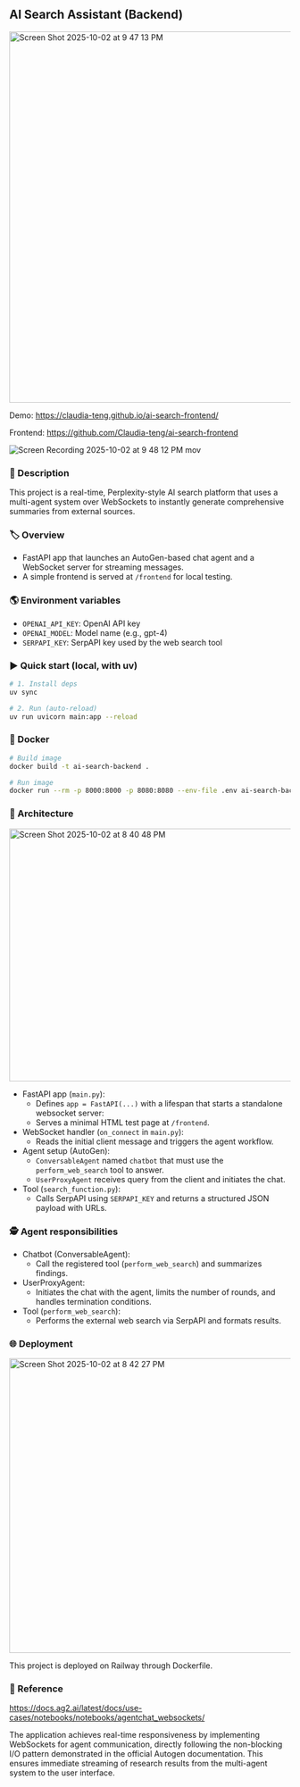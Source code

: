 ## AI Search Assistant (Backend)

<img width="1126" height="665" alt="Screen Shot 2025-10-02 at 9 47 13 PM" src="https://github.com/user-attachments/assets/44081236-0dae-442d-b71f-53f04ba17f10" />

Demo: https://claudia-teng.github.io/ai-search-frontend/

Frontend: https://github.com/Claudia-teng/ai-search-frontend

![Screen Recording 2025-10-02 at 9 48 12 PM mov](https://github.com/user-attachments/assets/0d0d81b8-0e07-46df-a2b4-c9a12295e257)

### 📝 Description
This project is a real-time, Perplexity-style AI search platform that uses a multi-agent system over WebSockets to instantly generate comprehensive summaries from external sources.

### 🏷 Overview
- FastAPI app that launches an AutoGen-based chat agent and a WebSocket server for streaming messages.
- A simple frontend is served at `/frontend` for local testing.

### 🌎 Environment variables
- `OPENAI_API_KEY`: OpenAI API key
- `OPENAI_MODEL`: Model name (e.g., gpt-4)
- `SERPAPI_KEY`: SerpAPI key used by the web search tool

### ▶️ Quick start (local, with uv)
```bash
# 1. Install deps
uv sync

# 2. Run (auto-reload)
uv run uvicorn main:app --reload
```

### 🐳 Docker
```bash
# Build image
docker build -t ai-search-backend .

# Run image
docker run --rm -p 8000:8000 -p 8080:8080 --env-file .env ai-search-backend
```

### 🔧 Architecture

<img width="655" height="453" alt="Screen Shot 2025-10-02 at 8 40 48 PM" src="https://github.com/user-attachments/assets/1423e12b-b5ec-43a4-88b8-d57253a5654a" />

- FastAPI app (`main.py`):
  - Defines `app = FastAPI(...)` with a lifespan that starts a standalone websocket server:
  - Serves a minimal HTML test page at `/frontend`.
- WebSocket handler (`on_connect` in `main.py`):
  - Reads the initial client message and triggers the agent workflow.
- Agent setup (AutoGen):
  - `ConversableAgent` named `chatbot` that must use the `perform_web_search` tool to answer.
  - `UserProxyAgent` receives query from the client and initiates the chat.
- Tool (`search_function.py`):
  - Calls SerpAPI using `SERPAPI_KEY` and returns a structured JSON payload with URLs.

### 🕵 Agent responsibilities
- Chatbot (ConversableAgent):
  - Call the registered tool (`perform_web_search`) and summarizes findings.
- UserProxyAgent:
  - Initiates the chat with the agent, limits the number of rounds, and handles termination conditions.
- Tool (`perform_web_search`):
  - Performs the external web search via SerpAPI and formats results.

### 🌐 Deployment
<img width="729" height="528" alt="Screen Shot 2025-10-02 at 8 42 27 PM" src="https://github.com/user-attachments/assets/8402de49-5823-4329-87b5-534377ddc1a7" />

This project is deployed on Railway through Dockerfile.

### 📒 Reference
https://docs.ag2.ai/latest/docs/use-cases/notebooks/notebooks/agentchat_websockets/

The application achieves real-time responsiveness by implementing WebSockets for agent communication, directly following the non-blocking I/O pattern demonstrated in the official Autogen documentation. This ensures immediate streaming of research results from the multi-agent system to the user interface.

